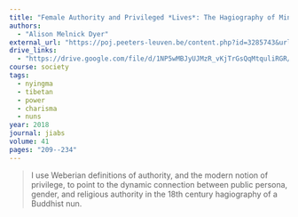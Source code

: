 ```yaml
---
title: "Female Authority and Privileged *Lives*: The Hagiography of Mingyur Peldrön"
authors:
  - "Alison Melnick Dyer"
external_url: "https://poj.peeters-leuven.be/content.php?id=3285743&url=article&download=yes"
drive_links:
  - "https://drive.google.com/file/d/1NP5wMBJyUJMzR_vKjTrGsQqMtquliRGR/view?usp=drivesdk"
course: society
tags:
  - nyingma
  - tibetan
  - power
  - charisma
  - nuns
year: 2018
journal: jiabs
volume: 41
pages: "209--234"
---
```


> I use Weberian definitions of authority, and the modern notion of privilege, to point to the dynamic connection between public persona, gender, and religious authority in the 18th century hagiography of a Buddhist nun.
